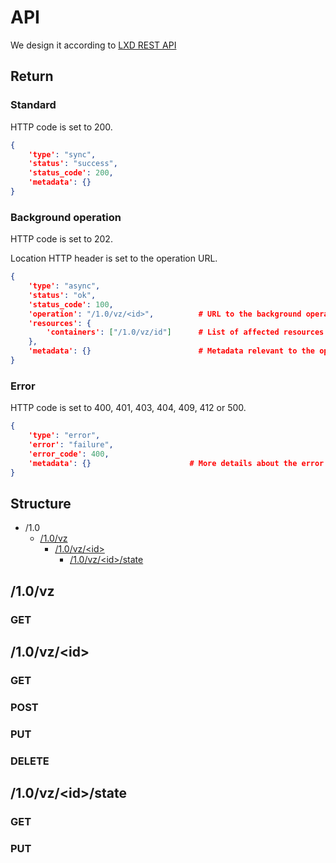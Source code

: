 # API

We design it according to [LXD REST API](https://github.com/lxc/lxd/blob/master/specs/rest-api.md)

## Return

### Standard

HTTP code is set to 200.

```json
{
    'type': "sync",
    'status': "success",
    'status_code': 200,
    'metadata': {}
}
```

### Background operation

HTTP code is set to 202.

Location HTTP header is set to the operation URL.

```json
{
    'type': "async",
    'status': "ok",
    'status_code': 100,
    'operation': "/1.0/vz/<id>",          # URL to the background operation
    'resources': {
        'containers': ["/1.0/vz/id"]      # List of affected resources
    },
    'metadata': {}                        # Metadata relevant to the operation
}
```

### Error

HTTP code is set to 400, 401, 403, 404, 409, 412 or 500.

```json
{
    'type': "error",
    'error': "failure",
    'error_code': 400,
    'metadata': {}                      # More details about the error
}
```

## Structure

* /1.0
    * [/1.0/vz](#10-vz)
        * [/1.0/vz/\<id\>](#10-vz-id)
            * [/1.0/vz/\<id\>/state](#10-vz-id-state)

## <a name="10-vz"></a> /1.0/vz

### GET


## <a name="10-vz-id"></a> /1.0/vz/\<id\>

### GET

### POST

### PUT

### DELETE


## <a name="10-vz-id-state"></a> /1.0/vz/\<id\>/state

### GET

### PUT
